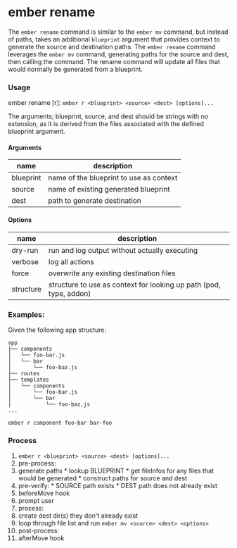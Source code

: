 # ember rename
The `ember rename` command is similar to the `ember mv` command, but instead of paths, takes an additional `blueprint` argument that provides context to generate the source and destination paths. The `ember rename` command leverages the `ember mv` command, generating paths for the source and dest, then calling the command. The rename command will update all files that would normally be generated from a blueprint.

### Usage
ember rename [r]: `ember r <blueprint> <source> <dest> [options]...`

The arguments; blueprint, source, and dest should be strings with no extension, as it is derived from the files associated with the defined blueprint argument.

#### Arguments
| name | description |
| ---- | ----------- |
| blueprint | name of the blueprint to use as context |
| source | name of existing generated blueprint |
| dest | path to generate destination |

#### Options
| name | description |
| ---- | ----------- |
| dry-run | run and log output without actually executing |
| verbose | log all actions |
| force | overwrite any existing destination files |
| structure | structure to use as context for looking up path (pod, type, addon) |

### Examples:
Given the following app structure:
```
app
├── components
│   └── foo-bar.js
│   └── bar
│       └── foo-baz.js
├── routes
├── templates
│   └── components
│       └── foo-bar.js
│       └── bar
│           └── foo-baz.js
...
```
```
ember r component foo-bar bar-foo
```
 
### Process

1. `ember r <blueprint> <source> <dest> [options]...`
2. pre-process:
  1. generate paths
    * lookup BLUEPRINT
    * get fileInfos for any files that would be generated
    * construct paths for source and dest
  2. pre-verify:
    * SOURCE path exists 
    * DEST path does not already exist
  4. beforeMove hook
  5. prompt user
3. process:
  1. create dest dir(s) they don't already exist
  2. loop through file list and run `ember mv <source> <dest> <options>`
4. post-process:
  1. afterMove hook